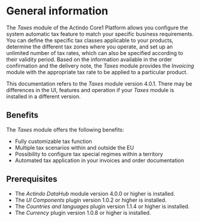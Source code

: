 # General information

The *Taxes* module of the Actindo Core1 Platform allows you configure the system automatic tax feature to match your specific business requirements. You can define the specific tax classes applicable to your products, determine the different tax zones where you operate, and set up an unlimited number of tax rates, which can also be specified according to their validity period. Based on the information available in the order confirmation and the delivery note, the *Taxes* module provides the *Invoicing* module with the appropriate tax rate to be applied to a particular product.

This documentation refers to the *Taxes* module version 4.0.1. There may be differences in the UI, features and operation if your *Taxes* module is installed in a different version.


## Benefits

The *Taxes* module offers the following benefits:  

- Fully customizable tax function
- Multiple tax scenarios within and outside the EU
- Possibility to configure tax special regimes within a territory
- Automated tax application in your invoices and order documentation


## Prerequisites

- The *Actindo DataHub* module version 4.0.0 or higher is installed.
- The *UI Components* plugin version 1.0.2 or higher is installed.
- The *Countries and languages* plugin version 1.1.4 or higher is installed.
- The *Currency* plugin version 1.0.8 or higher is installed.
